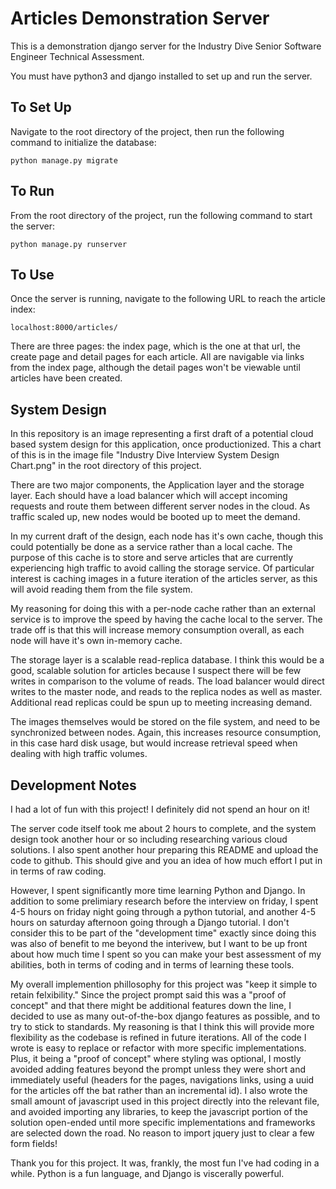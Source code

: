 # Articles Demonstration Server
This is a demonstration django server for the Industry Dive Senior Software Engineer Technical Assessment. 

You must have python3 and django installed to set up and run the server.

## To Set Up
Navigate to the root directory of the project, then run the following command to initialize the database:

```
python manage.py migrate
```

## To Run
From the root directory of the project, run the following command to start the server:

```
python manage.py runserver
```

## To Use
Once the server is running, navigate to the following URL to reach the article index:

```
localhost:8000/articles/
```

There are three pages: the index page, which is the one at that url, the create page and detail pages for each article.  All are navigable via links from the index page, although the detail pages won't be viewable until articles have been created.

## System Design
In this repository is an image representing a first draft of a potential cloud based system design for this application, once productionized.  This a chart of this is in the image file "Industry Dive Interview System Design Chart.png" in the root directory of this project.

There are two major components, the Application layer and the storage layer.  Each should have a load balancer which will accept incoming requests and route them between different server nodes in the cloud.  As traffic scaled up, new nodes would be booted up to meet the demand.

In my current draft of the design, each node has it's own cache, though this could potentially be done as a service rather than a local cache.  The purpose of this cache is to store and serve articles that are currently experiencing high traffic to avoid calling the storage service.  Of particular interest is caching images in a future iteration of the articles server, as this will avoid reading them from the file system.  

My reasoning for doing this with a per-node cache rather than an external service is to improve the speed by having the cache local to the server.  The trade off is that this will increase memory consumption overall, as each node will have it's own in-memory cache.

The storage layer is a scalable read-replica database.  I think this would be a good, scalable solution for articles because I suspect there will be few writes in comparison to the volume of reads.  The load balancer would direct writes to the master node, and reads to the replica nodes as well as master.  Additional read replicas could be spun up to meeting increasing demand.

The images themselves would be stored on the file system, and need to be synchronized between nodes.  Again, this increases resource consumption, in this case hard disk usage, but would increase retrieval speed when dealing with high traffic volumes.

## Development Notes
I had a lot of fun with this project!  I definitely did not spend an hour on it!

The server code itself took me about 2 hours to complete, and the system design took another hour or so including researching various cloud solutions.  I also spent another hour preparing this README and upload the code to github.  This should give and you an idea of how much effort I put in in terms of raw coding.

However, I spent significantly more time learning Python and Django.  In addition to some prelimiary research before the interview on friday, I spent 4-5 hours on friday night going through a python tutorial, and another 4-5 hours on saturday afternoon going through a Django tutorial.  I don't consider this to be part of the "development time" exactly since doing this was also of benefit to me beyond the interivew, but I want to be up front about how much time I spent so you can make your best assessment of my abilities, both in terms of coding and in terms of learning these tools.

My overall implemention phillosophy for this project was "keep it simple to retain felxibility."  Since the project prompt said this was a "proof of concept" and that there might be additional features down the line, I decided to use as many out-of-the-box django features as possible, and to try to stick to standards.  My reasoning is that I think this will provide more flexibility as the codebase is refined in future iterations.  All of the code I wrote is easy to replace or refactor with more specific implementations.  Plus, it being a "proof of concept" where styling was optional, I mostly avoided adding features beyond the prompt unless they were short and immediately useful (headers for the pages, navigations links, using a uuid for the articles off the bat rather than an incremental id).  I also wrote the small amount of javascript used in this project directly into the relevant file, and avoided importing any libraries, to keep the javascript portion of the solution open-ended until more specific implementations and frameworks are selected down the road.  No reason to import jquery just to clear a few form fields!

Thank you for this project.  It was, frankly, the most fun I've had coding in a while.  Python is a fun language, and Django is viscerally powerful.
